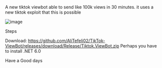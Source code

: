 A new tiktok viewbot able to send like 100k views in 30 minutes. it uses a new tiktok exploit that this is possible

![image](https://user-images.githubusercontent.com/101952506/170009888-cf5c20fa-8898-41d6-b48d-d95025d4e79f.png)

Steps

Download: https://github.com/AliTefeli02/TikTok-ViewBot/releases/download/Release/Tiktok.ViewBot.zip
Perhaps you have to install .NET 6.0

Have a Good days

